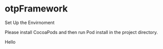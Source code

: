 # otpFramework

Set Up the Envirnoment

Please install CocoaPods and then run Pod install in the project directory.

Hello
